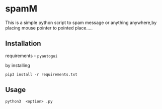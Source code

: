 # spamM
This is a simple python script to spam message or anything anywhere,by placing mouse pointer to pointed place.....

## Installation

requirements - `pyautogui`

by installing
 
```pip3 install -r requirements.txt```

## Usage

```python3  <option> .py```
